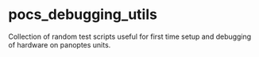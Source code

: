 # pocs_debugging_utils
Collection of random test scripts useful for first time setup and debugging of hardware on panoptes units.
